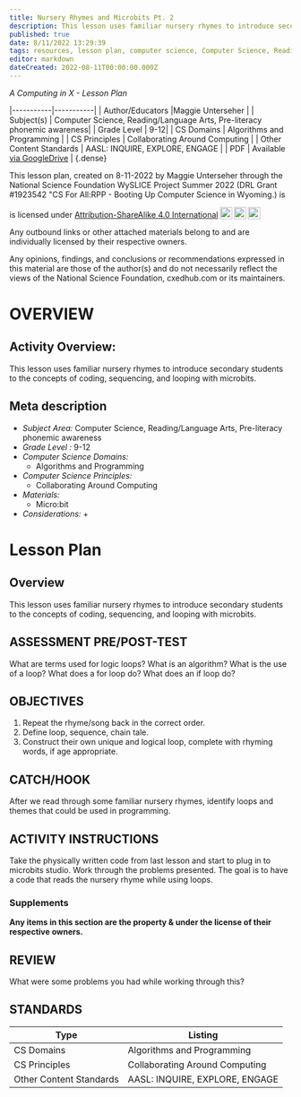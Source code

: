 ```yaml
---
title: Nursery Rhymes and Microbits Pt. 2
description: This lesson uses familiar nursery rhymes to introduce secondary students to the concepts of coding, sequencing, and looping with microbits.
published: true
date: 8/11/2022 13:29:39
tags: resources, lesson plan, computer science, Computer Science, Reading/Language Arts, Pre-literacy phonemic awareness 
editor: markdown
dateCreated: 2022-08-11T00:00:00.000Z
---
```

*A Computing in X - Lesson Plan*

|-----------|-----------|
| Author/Educators |Maggie Unterseher |
| Subject(s) | Computer Science, Reading/Language Arts, Pre-literacy phonemic awareness|
| Grade Level | 9-12|
| CS Domains | Algorithms and Programming |
| CS Principles | Collaborating Around Computing |
| Other Content Standards | AASL: INQUIRE, EXPLORE, ENGAGE | 
| PDF | Available [via GoogleDrive](https://drive.google.com/open?id=1n0P2qRoVZ2dlhPKAMRQHx-y54deEeyzC) |
{.dense}






This lesson plan, created on 8-11-2022 by Maggie Unterseher through the National Science Foundation WySLICE Project Summer 2022 (DRL Grant #1923542 "CS For All:RPP - Booting Up Computer Science in Wyoming.) is  <p xmlns:cc="http://creativecommons.org/ns#" >  is licensed under <a href="http://creativecommons.org/licenses/by-sa/4.0/?ref=chooser-v1" target="_blank" rel="license noopener noreferrer" style="display:inline-block;">Attribution-ShareAlike 4.0 International<img style="height:22px!important;margin-left:3px;vertical-align:text-bottom;" src="https://mirrors.creativecommons.org/presskit/icons/cc.svg?ref=chooser-v1"><img style="height:22px!important;margin-left:3px;vertical-align:text-bottom;" src="https://mirrors.creativecommons.org/presskit/icons/by.svg?ref=chooser-v1"><img style="height:22px!important;margin-left:3px;vertical-align:text-bottom;" src="https://mirrors.creativecommons.org/presskit/icons/sa.svg?ref=chooser-v1"></a></p>


Any outbound links or other attached materials belong to and are individually licensed by their respective owners. 


Any opinions, findings, and conclusions or recommendations expressed in this material are those of the author(s) and do not necessarily reflect the views of the National Science Foundation, cxedhub.com or its maintainers.


# OVERVIEW
## Activity Overview:  
This lesson uses familiar nursery rhymes to introduce secondary students to the concepts of coding, sequencing, and looping with microbits.
## Meta description
+ *Subject Area:* Computer Science, Reading/Language Arts, Pre-literacy phonemic awareness 
+ *Grade Level :* 9-12 
+ *Computer Science Domains:*
   + Algorithms and Programming
+ *Computer Science Principles:*
   + Collaborating Around Computing
+ *Materials:* 
   + Micro:bit
+ *Considerations:*
   + 


# Lesson Plan
## Overview
This lesson uses familiar nursery rhymes to introduce secondary students to the concepts of coding, sequencing, and looping with microbits.
## ASSESSMENT PRE/POST-TEST
What are terms used for logic loops?
What is an algorithm?
What is the use of a loop?
What does a for loop do?
What does an if loop do?
## OBJECTIVES
1.  Repeat the rhyme/song back in the correct order.
2.  Define loop, sequence, chain tale.
3.  Construct their own unique and logical loop, complete with rhyming words, if age appropriate.


## CATCH/HOOK
After we read through some familiar nursery rhymes, identify loops and themes that could be used in programming.


## ACTIVITY INSTRUCTIONS
Take the physically written code from last lesson and start to plug in to microbits studio.
Work through the problems presented.
The goal is to have a code that reads the nursery rhyme while using loops.


### Supplements
**Any items in this section are the property & under the license of their respective owners.**






## REVIEW
What were some problems you had while working through this?
## STANDARDS        
| Type | Listing | 
|-----------|-----------|
| CS Domains  | Algorithms and Programming|
| CS Principles   | Collaborating Around Computing|
| Other Content Standards | AASL: INQUIRE, EXPLORE, ENGAGE  |